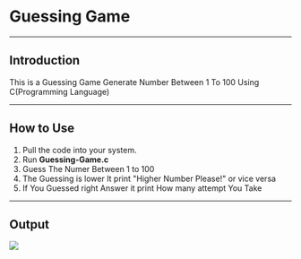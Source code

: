 # Guessing Game
***
## Introduction
This is a Guessing Game Generate Number Between 1 To 100  Using  C(Programming Language)

***
## How to Use
1. Pull the code into your system.
2. Run **Guessing-Game.c**
3. Guess The Numer Between 1 to 100
4. The Guessing is lower It print "Higher Number Please!" or vice versa
5. If You Guessed right Answer it print How many attempt You Take

***
## Output
![](test.jpeg)